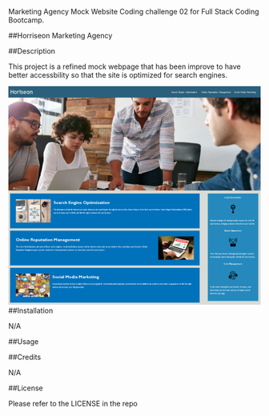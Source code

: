 Marketing Agency Mock Website
Coding challenge 02 for Full Stack Coding Bootcamp.

##Horriseon Marketing Agency

##Description

This project is a refined mock webpage that has been improve to have better accessbility so that the site is optimized for search engines.

<img src="/assets/images/HorriseonSnap.PNG" alt="Final Website Look">
##Installation

N/A

##Usage

##Credits

N/A

##License

Please refer to the LICENSE in the repo
